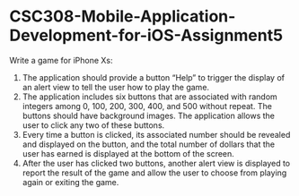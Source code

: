 # CSC308-Mobile-Application-Development-for-iOS-Assignment5
Write a game for iPhone Xs:
1. The application should provide a button “Help” to trigger the display of an alert view to
tell the user how to play the game.
2. The application includes six buttons that are associated with random integers among 0,
100, 200, 300, 400, and 500 without repeat. The buttons should have background images.
The application allows the user to click any two of these buttons.
3. Every time a button is clicked, its associated number should be revealed and displayed on
the button, and the total number of dollars that the user has earned is displayed at the
bottom of the screen.
4. After the user has clicked two buttons, another alert view is displayed to report the result
of the game and allow the user to choose from playing again or exiting the game.
